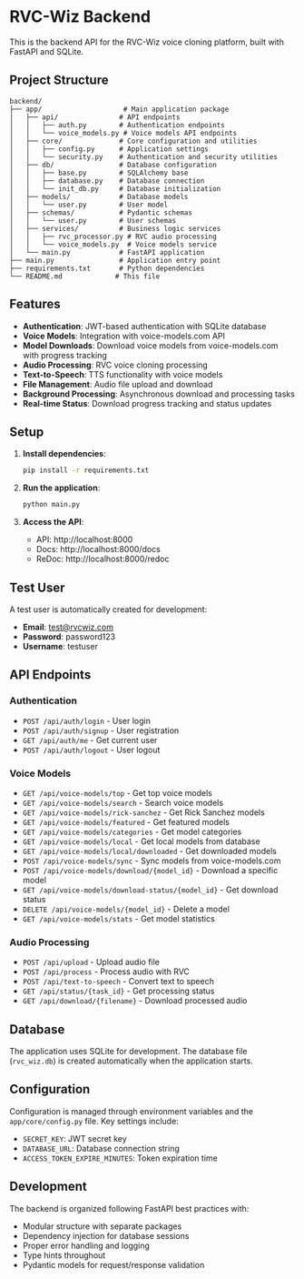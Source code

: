 # RVC-Wiz Backend

This is the backend API for the RVC-Wiz voice cloning platform, built with FastAPI and SQLite.

## Project Structure

```
backend/
├── app/                    # Main application package
│   ├── api/               # API endpoints
│   │   ├── auth.py        # Authentication endpoints
│   │   └── voice_models.py # Voice models API endpoints
│   ├── core/              # Core configuration and utilities
│   │   ├── config.py      # Application settings
│   │   └── security.py    # Authentication and security utilities
│   ├── db/                # Database configuration
│   │   ├── base.py        # SQLAlchemy base
│   │   ├── database.py    # Database connection
│   │   └── init_db.py     # Database initialization
│   ├── models/            # Database models
│   │   └── user.py        # User model
│   ├── schemas/           # Pydantic schemas
│   │   └── user.py        # User schemas
│   ├── services/          # Business logic services
│   │   ├── rvc_processor.py # RVC audio processing
│   │   └── voice_models.py  # Voice models service
│   └── main.py            # FastAPI application
├── main.py                # Application entry point
├── requirements.txt       # Python dependencies
└── README.md             # This file
```

## Features

- **Authentication**: JWT-based authentication with SQLite database
- **Voice Models**: Integration with voice-models.com API
- **Model Downloads**: Download voice models from voice-models.com with progress tracking
- **Audio Processing**: RVC voice cloning processing
- **Text-to-Speech**: TTS functionality with voice models
- **File Management**: Audio file upload and download
- **Background Processing**: Asynchronous download and processing tasks
- **Real-time Status**: Download progress tracking and status updates

## Setup

1. **Install dependencies**:
   ```bash
   pip install -r requirements.txt
   ```

2. **Run the application**:
   ```bash
   python main.py
   ```

3. **Access the API**:
   - API: http://localhost:8000
   - Docs: http://localhost:8000/docs
   - ReDoc: http://localhost:8000/redoc

## Test User

A test user is automatically created for development:
- **Email**: test@rvcwiz.com
- **Password**: password123
- **Username**: testuser

## API Endpoints

### Authentication
- `POST /api/auth/login` - User login
- `POST /api/auth/signup` - User registration
- `GET /api/auth/me` - Get current user
- `POST /api/auth/logout` - User logout

### Voice Models
- `GET /api/voice-models/top` - Get top voice models
- `GET /api/voice-models/search` - Search voice models
- `GET /api/voice-models/rick-sanchez` - Get Rick Sanchez models
- `GET /api/voice-models/featured` - Get featured models
- `GET /api/voice-models/categories` - Get model categories
- `GET /api/voice-models/local` - Get local models from database
- `GET /api/voice-models/local/downloaded` - Get downloaded models
- `POST /api/voice-models/sync` - Sync models from voice-models.com
- `POST /api/voice-models/download/{model_id}` - Download a specific model
- `GET /api/voice-models/download-status/{model_id}` - Get download status
- `DELETE /api/voice-models/{model_id}` - Delete a model
- `GET /api/voice-models/stats` - Get model statistics

### Audio Processing
- `POST /api/upload` - Upload audio file
- `POST /api/process` - Process audio with RVC
- `POST /api/text-to-speech` - Convert text to speech
- `GET /api/status/{task_id}` - Get processing status
- `GET /api/download/{filename}` - Download processed audio

## Database

The application uses SQLite for development. The database file (`rvc_wiz.db`) is created automatically when the application starts.

## Configuration

Configuration is managed through environment variables and the `app/core/config.py` file. Key settings include:

- `SECRET_KEY`: JWT secret key
- `DATABASE_URL`: Database connection string
- `ACCESS_TOKEN_EXPIRE_MINUTES`: Token expiration time

## Development

The backend is organized following FastAPI best practices with:
- Modular structure with separate packages
- Dependency injection for database sessions
- Proper error handling and logging
- Type hints throughout
- Pydantic models for request/response validation

